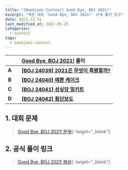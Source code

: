 ```yaml
---
title: "[Baekjoon Contest] Good Bye, BOJ 2021!"
excerpt: "백준 대회 'Good Bye, BOJ 2021!' 상세 풀이 링크"
date: 2021-12-31
last_modified_at: 2022-05-25
categories:
  - contest
tags:
  - baekjoon-contest
---
```


|||[Good Bye, BOJ 2021!](https://burningfalls.github.io/contest/goodbye2021-baekjoon-contest) 풀이|
|:---:|:---:|:---|
|**A**||**[[BOJ 24039] 2021은 무엇이 특별할까?](https://burningfalls.github.io/algorithm/boj-24039/)**|
|**B**||**[[BOJ 24040] 예쁜 케이크](https://burningfalls.github.io/algorithm/boj-24040/)**|
|**C**||**[[BOJ 24041] 성싶당 밀키트](https://burningfalls.github.io/algorithm/boj-24041/)**|
|**D**||**[[BOJ 24042] 횡단보도](https://burningfalls.github.io/algorithm/boj-24042/)**|

## 1. 대회 문제

> [Good Bye, BOJ 2021! 문제](https://www.acmicpc.net/category/detail/2957){: target="_blank"}

## 2. 공식 풀이 링크

> [Good Bye, BOJ 2021! 해설](https://www.acmicpc.net/board/view/80554){: target="_blank"}
